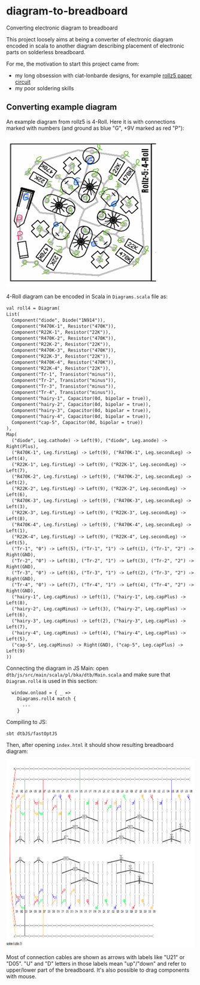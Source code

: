 # diagram-to-breadboard
Converting electronic diagram to breadboard

This project loosely aims at being a converter of electronic diagram encoded in scala to another diagram describing placement of electronic parts on solderless breadboard.  

For me, the motivation to start this project came from:
  * my long obsession with ciat-lonbarde designs, for example [rollz5 paper circuit](http://www.ciat-lonbarde.net/rollz5/index.html)
  * my poor soldering skills

## Converting example diagram

An example diagram from rollz5 is 4-Roll.  Here it is with connections marked with numbers (and ground as blue "G", +9V marked as red "P"):

<img src=./static/4roll.png width="400" height="400">

4-Roll diagram can be encoded in Scala in `Diagrams.scala` file as:

    val roll4 = Diagram(
    List(
      Component("diode", Diode("1N914")),
      Component("R470K-1", Resistor("470K")),
      Component("R22K-1", Resistor("22K")),
      Component("R470K-2", Resistor("470K")),
      Component("R22K-2", Resistor("22K")),
      Component("R470K-3", Resistor("470K")),
      Component("R22K-3", Resistor("22K")),
      Component("R470K-4", Resistor("470K")),
      Component("R22K-4", Resistor("22K")),
      Component("Tr-1", Transistor("minus")),
      Component("Tr-2", Transistor("minus")),
      Component("Tr-3", Transistor("minus")),
      Component("Tr-4", Transistor("minus")),
      Component("hairy-1", Capacitor(0d, bipolar = true)),
      Component("hairy-2", Capacitor(0d, bipolar = true)),
      Component("hairy-3", Capacitor(0d, bipolar = true)),
      Component("hairy-4", Capacitor(0d, bipolar = true)),
      Component("cap-5", Capacitor(0d, bipolar = true))
    ),
    Map(
      ("diode", Leg.cathode) -> Left(9), ("diode", Leg.anode) -> Right(Plus),
      ("R470K-1", Leg.firstLeg) -> Left(9), ("R470K-1", Leg.secondLeg) -> Left(4),
      ("R22K-1", Leg.firstLeg) -> Left(9), ("R22K-1", Leg.secondLeg) -> Left(7),
      ("R470K-2", Leg.firstLeg) -> Left(9), ("R470K-2", Leg.secondLeg) -> Left(2),
      ("R22K-2", Leg.firstLeg) -> Left(9), ("R22K-2", Leg.secondLeg) -> Left(6),
      ("R470K-3", Leg.firstLeg) -> Left(9), ("R470K-3", Leg.secondLeg) -> Left(3),
      ("R22K-3", Leg.firstLeg) -> Left(9), ("R22K-3", Leg.secondLeg) -> Left(8),
      ("R470K-4", Leg.firstLeg) -> Left(9), ("R470K-4", Leg.secondLeg) -> Left(1),
      ("R22K-4", Leg.firstLeg) -> Left(9), ("R22K-4", Leg.secondLeg) -> Left(5),
      ("Tr-1", "0") -> Left(5), ("Tr-1", "1") -> Left(1), ("Tr-1", "2") -> Right(GND),
      ("Tr-2", "0") -> Left(8), ("Tr-2", "1") -> Left(3), ("Tr-2", "2") -> Right(GND),
      ("Tr-3", "0") -> Left(6), ("Tr-3", "1") -> Left(2), ("Tr-3", "2") -> Right(GND),
      ("Tr-4", "0") -> Left(7), ("Tr-4", "1") -> Left(4), ("Tr-4", "2") -> Right(GND),
      ("hairy-1", Leg.capMinus) -> Left(1), ("hairy-1", Leg.capPlus) -> Left(8),
      ("hairy-2", Leg.capMinus) -> Left(3), ("hairy-2", Leg.capPlus) -> Left(6),
      ("hairy-3", Leg.capMinus) -> Left(2), ("hairy-3", Leg.capPlus) -> Left(7),
      ("hairy-4", Leg.capMinus) -> Left(4), ("hairy-4", Leg.capPlus) -> Left(5),
      ("cap-5", Leg.capMinus) -> Right(GND), ("cap-5", Leg.capPlus) -> Left(9)
    ))
      
Connecting the diagram in JS Main:  open `dtb/js/src/main/scala/pl/bka/dtb/Main.scala` and make sure that `Diagram.roll4` is used in this section:

      window.onload = { _ =>
        Diagrams.roll4 match {
          ...
        }

Compiling to JS:

    sbt dtbJS/fastOptJS
    
Then, after opening `index.html` it should show resulting breadboard diagram:

<img src=./static/4roll_breadboard.png width="1100" height="500">

Most of connection cables are shown as arrows with labels like "U21" or "D05".  "U" and "D" letters in those labels mean "up"/"down" and refer to upper/lower part of the breadboard.  It's also possible to drag components with mouse.
